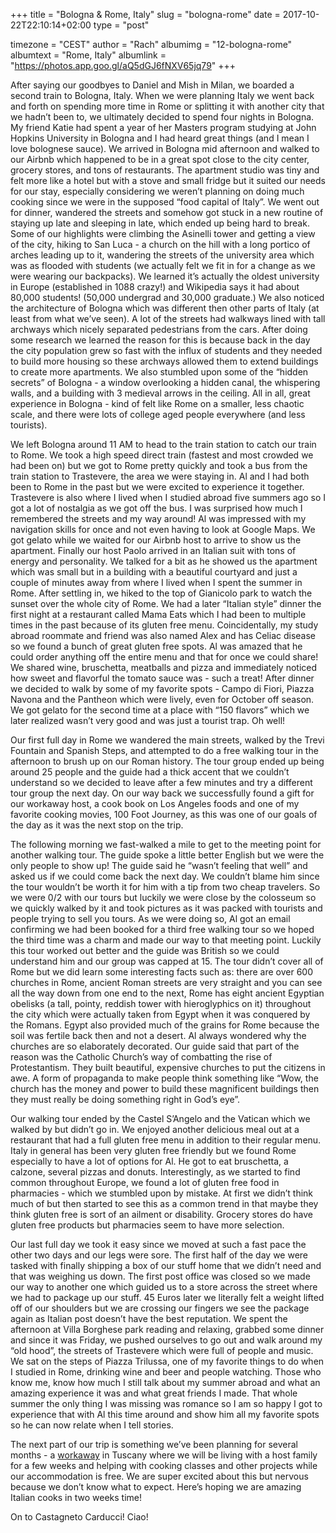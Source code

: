+++
title = "Bologna & Rome, Italy"
slug = "bologna-rome"
date = 2017-10-22T22:10:14+02:00
type = "post"

timezone = "CEST"
author = "Rach"
albumimg = "12-bologna-rome"
albumtext = "Rome, Italy"
albumlink = "https://photos.app.goo.gl/aQ5dGJ6fNXV65jq79"
+++

After saying our goodbyes to Daniel and Mish in Milan, we boarded a second train to Bologna, Italy. When we were planning Italy we went back and forth on spending more time in Rome or splitting it with another city that we hadn’t been to, we ultimately decided to spend four nights in Bologna. My friend Katie had  spent a year of her Masters program studying at John Hopkins University in Bologna and I had heard great things (and I mean I love bolognese sauce). We arrived in Bologna mid afternoon and walked to our Airbnb which happened to be in a great spot close to the city center, grocery stores, and tons of restaurants. The apartment studio was tiny and felt more like a hotel but with a stove and small fridge but it suited our needs for our stay, especially considering we weren’t planning on doing much cooking since we were in the supposed “food capital of Italy”. We went out for dinner, wandered the streets and somehow got stuck in a new routine of staying up late and sleeping in late, which ended up being hard to break. Some of our highlights were climbing the Asinelli tower and getting a view of the city, hiking to San Luca - a church on the hill with a long portico of arches leading up to it, wandering the streets of the university area which was as flooded with students (we actually felt we fit in for a change as we were wearing our backpacks). We learned it’s actually the oldest university in Europe (established in 1088 crazy!) and Wikipedia says it had about 80,000 students! (50,000 undergrad and 30,000 graduate.) We also noticed the architecture of Bologna which was different then other parts of Italy (at least from what we’ve seen). A lot of the streets had walkways lined with tall archways which nicely separated pedestrians from the cars. After doing some research we learned the reason for this is because back in the day the city population grew so fast with the influx of students and they needed to build more housing so these archways allowed them to extend buildings to create more apartments. We also stumbled upon some of the “hidden secrets” of Bologna - a window overlooking a hidden canal, the whispering walls, and a building with 3 medieval arrows in the ceiling. All in all, great experience in Bologna - kind of felt like Rome on a smaller, less chaotic scale, and there were lots of college aged people everywhere (and less tourists).

We left Bologna around 11 AM to head to the train station to catch our train to Rome. We took a high speed direct train (fastest and most crowded we had been on) but we got to Rome pretty quickly and took a bus from the train station to Trastevere, the area we were staying in. Al and I had both been to Rome in the past but we were excited to experience it together. Trastevere is also where I lived when I studied abroad five summers ago so I got a lot of nostalgia as we got off the bus. I was surprised how much I remembered the streets and my way around! Al was impressed with my navigation skills for once and not even having to look at Google Maps. We got gelato while we waited for our Airbnb host to arrive to show us the apartment. Finally our host Paolo arrived in an Italian suit with tons of energy and personality. We talked for a bit as he showed us the apartment which was small but in a building with a beautiful courtyard and just a couple of minutes away from where I lived when I spent the summer in Rome. After settling in, we hiked to the top of Gianicolo park to watch the sunset over the whole city of Rome. We had a later “Italian style” dinner the first night at a restaurant called Mama Eats which I had been to multiple times in the past because of its gluten free menu. Coincidentally, my study abroad roommate and friend was also named Alex and has Celiac disease so we found a bunch of great gluten free spots. Al was amazed that he could order anything off the entire menu and that for once we could share! We shared wine, bruschetta, meatballs and pizza and immediately noticed how sweet and flavorful the tomato sauce was - such a treat! After dinner we decided to walk by some of my favorite spots - Campo di Fiori, Piazza Navona and the Pantheon which were lively, even for October off season. We got gelato for the second time at a place with “150 flavors” which we later realized wasn’t very good and was just a tourist trap. Oh well!

Our first full day in Rome we wandered the main streets, walked by the Trevi Fountain and Spanish Steps, and attempted to do a free walking tour in the afternoon to brush up on our Roman history. The tour group ended up being around 25 people and the guide had a thick accent that we couldn’t understand so we decided to leave after a few minutes and try a different tour group the next day. On our way back we successfully found a gift for our workaway host, a cook book on Los Angeles foods and one of my favorite cooking movies, 100 Foot Journey, as this was one of our goals of the day as it was the next stop on the trip.

The following morning we fast-walked a mile to get to the meeting point for another walking tour. The guide spoke a little better English but we were the only people to show up! The guide said he “wasn’t feeling that well” and asked us if we could come back the next day. We couldn’t blame him since the tour wouldn’t be worth it for him with a tip from two cheap travelers. So we were 0/2 with our tours but luckily we were close by the colosseum so we quickly walked by it and took pictures as it was packed with tourists and people trying to sell you tours. As we were doing so, Al got an email confirming we had been booked for a third free walking tour so we hoped the third time was a charm and made our way to that meeting point. Luckily this tour worked out better and the guide was British so we could understand him and our group was capped at 15. The tour didn’t cover all of Rome but we did learn some interesting facts such as: there are over 600 churches in Rome, ancient Roman streets are very straight and you can see all the way down from one end to the next, Rome has eight ancient Egyptian obelisks (a tall, pointy, reddish tower with hieroglyphics on it) throughout the city which were actually taken from Egypt when it was conquered by the Romans. Egypt also provided much of the grains for Rome because the soil was fertile back then and not a desert. Al always wondered why the churches are so elaborately decorated. Our guide said that part of the reason was the Catholic Church’s way of combatting the rise of Protestantism. They built beautiful, expensive churches to put the citizens in awe. A form of propaganda to make people think something like “Wow, the church has the money and power to build these magnificent buildings then they must really be doing something right in God’s eye”.

Our walking tour ended by the Castel S’Angelo and the Vatican which we walked by but didn’t go in. We enjoyed another delicious meal out at a restaurant that had a full gluten free menu in addition to their regular menu. Italy in general has been very gluten free friendly but we found Rome especially to have a lot of options for Al. He got to eat bruschetta, a calzone, several pizzas and donuts. Interestingly, as we started to find common throughout Europe, we found a lot of  gluten free food in pharmacies - which we stumbled upon by mistake. At first we didn’t think much of but then started to see this as a common trend in that maybe they think gluten free is sort of an ailment or disability. Grocery stores do have gluten free products but pharmacies seem to have more selection.

Our last full day we took it easy since we moved at such a fast pace the other two days and our legs were sore. The first half of the day we were tasked with finally shipping a box of our stuff home that we didn’t need and that was weighing us down. The first post office was closed so we made our way to another one which guided us to a store across the street where we had to package up our stuff. 45 Euros later we literally felt a weight lifted off of our shoulders but we are crossing our fingers we see the package again as Italian post doesn’t have the best reputation. We spent the afternoon at Villa Borghese park reading and relaxing, grabbed some dinner and since it was Friday, we pushed ourselves to go out and walk around my “old hood”, the streets of Trastevere which were full of people and music. We sat on the steps of Piazza Trilussa, one of my favorite things to do when I studied in Rome, drinking wine and beer and people watching. Those who know me, know how much I still talk about my summer abroad and what an amazing experience it was and what great friends I made. That whole summer the only thing I was missing was romance so I am so happy I got to experience that with Al this time around and show him all my favorite spots so he can now relate when I tell stories.

The next part of our trip is something we’ve been planning for several months - a [workaway](https://workaway.info) in Tuscany where we will be living with a host family for a few weeks and helping with cooking classes and other projects while our accommodation is free. We are super excited about this but nervous because we don’t know what to expect. Here’s hoping we are amazing Italian cooks in two weeks time!

On to Castagneto Carducci! Ciao!
